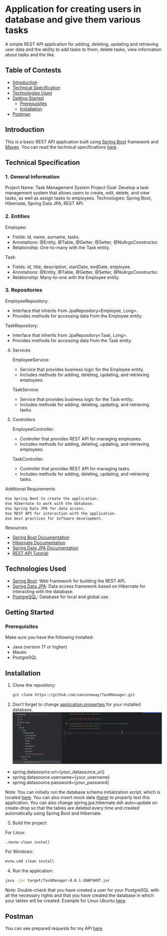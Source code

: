 # Application for creating users in database and give them various tasks

A simple REST API application for adding, deleting, updating and retrieving user data and the ability to add tasks to them, delete tasks, view information about tasks and the like.

## Table of Contests

- [Introduction](#introduction)
- [Technical Specification](#technical-specification)
- [Technologies Used](#technologies-used)
- [Getting Started](#getting-started)
    - [Prerequisites](#prerequisites)
    - [Installation](#installation)
- [Postman](#postman)

## Introduction

This is a basic REST API application built using [Spring Boot](https://spring.io/projects/spring-boot) framework and [Maven](https://maven.apache.org). You can read the technical specifications [here](techical_specifications).

## Technical Specification

### 1. General Information

   Project Name: Task Management System
   Project Goal: Develop a task management system that allows users to create, edit, delete, and view tasks, as well as assign tasks to employees.
   Technologies: Spring Boot, Hibernate, Spring Data JPA, REST API.

### 2. Entities

   Employee:
   - Fields: id, name, surname, tasks.
   - Annotations: @Entity, @Table, @Getter, @Setter, @NoArgsConstructor.
   - Relationship: One-to-many with the Task entity.

   Task:
   - Fields: id, title, description, startDate, endDate, employee.
   - Annotations: @Entity, @Table, @Getter, @Setter, @NoArgsConstructor.
   - Relationship: Many-to-one with the Employee entity.

### 3. Repositories

   EmployeeRepository:
   - Interface that inherits from JpaRepository<Employee, Long>.
   - Provides methods for accessing data from the Employee entity.

   TaskRepository:
   - Interface that inherits from JpaRepository<Task, Long>.
   - Provides methods for accessing data from the Task entity.

4. Services

   EmployeeService:
   - Service that provides business logic for the Employee entity.
   - Includes methods for adding, deleting, updating, and retrieving employees.
   
   TaskService:
   - Service that provides business logic for the Task entity.
   - Includes methods for adding, deleting, updating, and retrieving tasks.

5. Controllers

   EmployeeController:
   - Controller that provides REST API for managing employees.
   - Includes methods for adding, deleting, updating, and retrieving employees.
   
   TaskController:
   - Controller that provides REST API for managing tasks.
   - Includes methods for adding, deleting, updating, and retrieving tasks.

Additional Requirements

    Use Spring Boot to create the application.
    Use Hibernate to work with the database.
    Use Spring Data JPA for data access.
    Use REST API for interaction with the application.
    Use best practices for software development.

Resources:

- [Spring Boot Documentation](https://docs.spring.io/spring-boot/docs/current/reference/html/)
- [Hibernate Documentation](https://docs.jboss.org/hibernate/orm/5.6/userguide/html_single/)
- [Spring Data JPA Documentation](https://docs.spring.io/spring-data/jpa/docs/current/reference/html/)
- [REST API Tutorial](https://www.restapitutorial.com/)



## Technologies Used

- [Spring Boot](https://spring.io/projects/spring-boot): Web framework for building the REST API.
- [Spring Data JPA](https://spring.io/projects/spring-data-jpa): Data access framework based on Hibernate for interacting with the database.
- [PostgreSQL](https://www.postgresql.org): Database for local and global use.

## Getting Started

### Prerequisites

Make sure you have the following installed:

- Java (version 17 or higher)
- Maven
- PostgreSQL

## Installation

1. Clone the repository:

    ```bash
    git clone https://github.com/vanzoneway/TaskManager.git
    ```

2. Don't forget to change [application.properties](src/main/resources/application.properties) for your installed database.
![application-properties-readme](readme_images/application_properties_readme.png)
- spring.datasource.url={your_datasource_url}
- spring.datasource.username={your_username}
- spring.datasource.password={your_password}

Note: You can initially run the database schema initialization script, which is located [here](src/main/resources/db/migration/V1_0__Initial_Structure.sql). You can also insert mock data ([here](src/main/resources/db/insert/V1_0_1__Mock_Data.sql)) to properly test this application. You can also change spring.jpa.hibernate.ddl-auto=update on create-drop so that the tables are deleted every time and created automatically using Spring Boot and Hibernate.

3. Build the project:

For Linux:
```bash
./mvnw clean install
```
For Windows:
```bash
mvnw.cmd clean install
```

4. Run the application:

```bash
java -jar target/TaskManager-0.0.1-SNAPSHOT.jar
```
Note: Double-check that you have created a user for your PostgreSQL with all the necessary rights and that you have created the database in which your tables will be created. Example for Linux Ubuntu [here](https://medium.com/devops-technical-notes-and-manuals/how-to-install-and-configure-postgresql-on-ubuntu-20-04-4fd3cf072d6f).


## Postman

You can see prepared requests for my API [here](https://www.postman.com/5479880zinovich/workspace/taskmanagerfordigitalchief)





